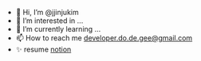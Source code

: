 - 👋 Hi, I’m @jjinjukim
- 👀 I’m interested in ...
- 🌱 I’m currently learning ...
- 📫 How to reach me developer.do.de.gee@gmail.com
- ✨ resume [notion](https://ideahamster.notion.site/081cf161beea43899ae4e65ccbe785e5?pvs=4)

<!---
jjinjukim/jjinjukim is a ✨ special ✨ repository because its `README.md` (this file) appears on your GitHub profile.
You can click the Preview link to take a look at your changes.
--->

